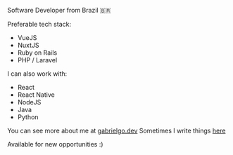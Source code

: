 Software Developer from Brazil 🇧🇷


Preferable tech stack:
- VueJS
- NuxtJS
- Ruby on Rails
- PHP / Laravel

I can also work with:
- React
- React Native
- NodeJS
- Java
- Python

You can see more about me at [gabrielgo.dev](https://gabrielgo.dev)
Sometimes I write things [here](https://dev.to/gabrielgomeso)

Available for new opportunities :)
